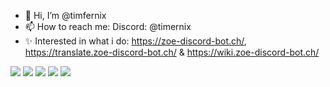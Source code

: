 - 👋 Hi, I’m @timfernix
- 📫 How to reach me: Discord: @timernix
- ✨ Interested in what i do: https://zoe-discord-bot.ch/, https://translate.zoe-discord-bot.ch/ & https://wiki.zoe-discord-bot.ch/

![](https://github-profile-summary-cards.vercel.app/api/cards/profile-details?username=timernix&theme=github_dark)
![](https://github-profile-summary-cards.vercel.app/api/cards/repos-per-language?username=timernix&theme=github_dark)
![](https://github-profile-summary-cards.vercel.app/api/cards/most-commit-language?username=timernix&theme=github_dark)
![](https://github-profile-summary-cards.vercel.app/api/cards/stats?username=timernix&theme=github_dark)
![](https://github-profile-summary-cards.vercel.app/api/cards/productive-time?username=timernix&theme=github_dark)


<!--
**timfernix/timfernix** is a ✨ _special_ ✨ repository because its `README.md` (this file) appears on your GitHub profile.

Here are some ideas to get you started:

- 🔭 I’m currently working on ...
- 🌱 I’m currently learning ...
- 👯 I’m looking to collaborate on ...
- 🤔 I’m looking for help with ...
- 💬 Ask me about ...
- 📫 How to reach me: ...
- 😄 Pronouns: ...
- ⚡ Fun fact: ...
-->
